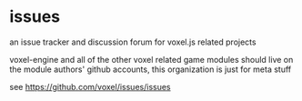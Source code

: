 issues
======

an issue tracker and discussion forum for voxel.js related projects

voxel-engine and all of the other voxel related game modules should live on the module authors' github accounts, this organization is just for meta stuff

see https://github.com/voxel/issues/issues

